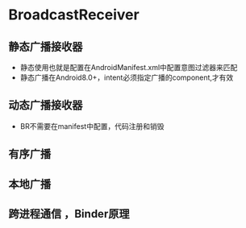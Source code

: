 # BroadcastReceiver

## 静态广播接收器
- 静态使用也就是配置在AndroidManifest.xml中配置意图过滤器来匹配
- 静态广播在Android8.0+，intent必须指定广播的component,才有效

## 动态广播接收器
- BR不需要在manifest中配置，代码注册和销毁

## 有序广播

## 本地广播

## 跨进程通信 ，Binder原理
